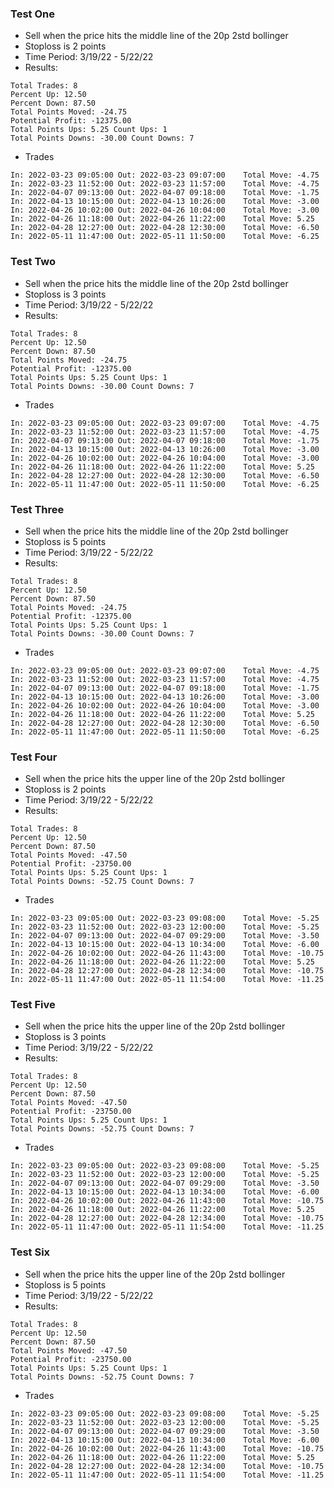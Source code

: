 ### Test One
* Sell when the price hits the middle line of the 20p 2std bollinger
* Stoploss is 2 points
* Time Period: 3/19/22 - 5/22/22
* Results:
```
Total Trades: 8
Percent Up: 12.50
Percent Down: 87.50
Total Points Moved: -24.75
Potential Profit: -12375.00
Total Points Ups: 5.25 Count Ups: 1
Total Points Downs: -30.00 Count Downs: 7
```
* Trades
```
In: 2022-03-23 09:05:00	Out: 2022-03-23 09:07:00	Total Move: -4.75
In: 2022-03-23 11:52:00	Out: 2022-03-23 11:57:00	Total Move: -4.75
In: 2022-04-07 09:13:00	Out: 2022-04-07 09:18:00	Total Move: -1.75
In: 2022-04-13 10:15:00	Out: 2022-04-13 10:26:00	Total Move: -3.00
In: 2022-04-26 10:02:00	Out: 2022-04-26 10:04:00	Total Move: -3.00
In: 2022-04-26 11:18:00	Out: 2022-04-26 11:22:00	Total Move: 5.25
In: 2022-04-28 12:27:00	Out: 2022-04-28 12:30:00	Total Move: -6.50
In: 2022-05-11 11:47:00	Out: 2022-05-11 11:50:00	Total Move: -6.25
```

### Test Two
* Sell when the price hits the middle line of the 20p 2std bollinger
* Stoploss is 3 points
* Time Period: 3/19/22 - 5/22/22
* Results:
```
Total Trades: 8
Percent Up: 12.50
Percent Down: 87.50
Total Points Moved: -24.75
Potential Profit: -12375.00
Total Points Ups: 5.25 Count Ups: 1
Total Points Downs: -30.00 Count Downs: 7
```
* Trades
```
In: 2022-03-23 09:05:00	Out: 2022-03-23 09:07:00	Total Move: -4.75
In: 2022-03-23 11:52:00	Out: 2022-03-23 11:57:00	Total Move: -4.75
In: 2022-04-07 09:13:00	Out: 2022-04-07 09:18:00	Total Move: -1.75
In: 2022-04-13 10:15:00	Out: 2022-04-13 10:26:00	Total Move: -3.00
In: 2022-04-26 10:02:00	Out: 2022-04-26 10:04:00	Total Move: -3.00
In: 2022-04-26 11:18:00	Out: 2022-04-26 11:22:00	Total Move: 5.25
In: 2022-04-28 12:27:00	Out: 2022-04-28 12:30:00	Total Move: -6.50
In: 2022-05-11 11:47:00	Out: 2022-05-11 11:50:00	Total Move: -6.25
```

### Test Three
* Sell when the price hits the middle line of the 20p 2std bollinger
* Stoploss is 5 points
* Time Period: 3/19/22 - 5/22/22
* Results:
```
Total Trades: 8
Percent Up: 12.50
Percent Down: 87.50
Total Points Moved: -24.75
Potential Profit: -12375.00
Total Points Ups: 5.25 Count Ups: 1
Total Points Downs: -30.00 Count Downs: 7
```
* Trades
```
In: 2022-03-23 09:05:00	Out: 2022-03-23 09:07:00	Total Move: -4.75
In: 2022-03-23 11:52:00	Out: 2022-03-23 11:57:00	Total Move: -4.75
In: 2022-04-07 09:13:00	Out: 2022-04-07 09:18:00	Total Move: -1.75
In: 2022-04-13 10:15:00	Out: 2022-04-13 10:26:00	Total Move: -3.00
In: 2022-04-26 10:02:00	Out: 2022-04-26 10:04:00	Total Move: -3.00
In: 2022-04-26 11:18:00	Out: 2022-04-26 11:22:00	Total Move: 5.25
In: 2022-04-28 12:27:00	Out: 2022-04-28 12:30:00	Total Move: -6.50
In: 2022-05-11 11:47:00	Out: 2022-05-11 11:50:00	Total Move: -6.25
```

### Test Four
* Sell when the price hits the upper line of the 20p 2std bollinger
* Stoploss is 2 points
* Time Period: 3/19/22 - 5/22/22
* Results:
```
Total Trades: 8
Percent Up: 12.50
Percent Down: 87.50
Total Points Moved: -47.50
Potential Profit: -23750.00
Total Points Ups: 5.25 Count Ups: 1
Total Points Downs: -52.75 Count Downs: 7
```
* Trades
```
In: 2022-03-23 09:05:00	Out: 2022-03-23 09:08:00	Total Move: -5.25
In: 2022-03-23 11:52:00	Out: 2022-03-23 12:00:00	Total Move: -5.25
In: 2022-04-07 09:13:00	Out: 2022-04-07 09:29:00	Total Move: -3.50
In: 2022-04-13 10:15:00	Out: 2022-04-13 10:34:00	Total Move: -6.00
In: 2022-04-26 10:02:00	Out: 2022-04-26 11:43:00	Total Move: -10.75
In: 2022-04-26 11:18:00	Out: 2022-04-26 11:22:00	Total Move: 5.25
In: 2022-04-28 12:27:00	Out: 2022-04-28 12:34:00	Total Move: -10.75
In: 2022-05-11 11:47:00	Out: 2022-05-11 11:54:00	Total Move: -11.25
```

### Test Five
* Sell when the price hits the upper line of the 20p 2std bollinger
* Stoploss is 3 points
* Time Period: 3/19/22 - 5/22/22
* Results:
```
Total Trades: 8
Percent Up: 12.50
Percent Down: 87.50
Total Points Moved: -47.50
Potential Profit: -23750.00
Total Points Ups: 5.25 Count Ups: 1
Total Points Downs: -52.75 Count Downs: 7
```
* Trades
```
In: 2022-03-23 09:05:00	Out: 2022-03-23 09:08:00	Total Move: -5.25
In: 2022-03-23 11:52:00	Out: 2022-03-23 12:00:00	Total Move: -5.25
In: 2022-04-07 09:13:00	Out: 2022-04-07 09:29:00	Total Move: -3.50
In: 2022-04-13 10:15:00	Out: 2022-04-13 10:34:00	Total Move: -6.00
In: 2022-04-26 10:02:00	Out: 2022-04-26 11:43:00	Total Move: -10.75
In: 2022-04-26 11:18:00	Out: 2022-04-26 11:22:00	Total Move: 5.25
In: 2022-04-28 12:27:00	Out: 2022-04-28 12:34:00	Total Move: -10.75
In: 2022-05-11 11:47:00	Out: 2022-05-11 11:54:00	Total Move: -11.25
```

### Test Six
* Sell when the price hits the upper line of the 20p 2std bollinger
* Stoploss is 5 points
* Time Period: 3/19/22 - 5/22/22
* Results:
```
Total Trades: 8
Percent Up: 12.50
Percent Down: 87.50
Total Points Moved: -47.50
Potential Profit: -23750.00
Total Points Ups: 5.25 Count Ups: 1
Total Points Downs: -52.75 Count Downs: 7
```
* Trades
```
In: 2022-03-23 09:05:00	Out: 2022-03-23 09:08:00	Total Move: -5.25
In: 2022-03-23 11:52:00	Out: 2022-03-23 12:00:00	Total Move: -5.25
In: 2022-04-07 09:13:00	Out: 2022-04-07 09:29:00	Total Move: -3.50
In: 2022-04-13 10:15:00	Out: 2022-04-13 10:34:00	Total Move: -6.00
In: 2022-04-26 10:02:00	Out: 2022-04-26 11:43:00	Total Move: -10.75
In: 2022-04-26 11:18:00	Out: 2022-04-26 11:22:00	Total Move: 5.25
In: 2022-04-28 12:27:00	Out: 2022-04-28 12:34:00	Total Move: -10.75
In: 2022-05-11 11:47:00	Out: 2022-05-11 11:54:00	Total Move: -11.25
```
